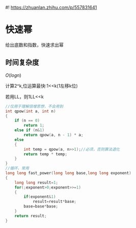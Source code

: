 #! https://zhuanlan.zhihu.com/p/557831641
# 快速幂
给出底数和指数，快速求出幂

## 时间复杂度
$O(log n)$

计算2^k,位运算最快:1<<k(1左移k位)

若用LL，则1LL<<k

```c++
//仅用于理解倍增思想，不会用到
int qpow(int a, int n)
{
    if (n == 0)
        return 1;
    else if (n&1)
        return qpow(a, n - 1) * a;
    else
    {
        int temp = qpow(a, n>>1);//必须，否则算法退化
        return temp * temp;
    }
}
//循环，常用
long long fast_power(long long base,long long exponent)
{
    long long result=1;
    for(;exponent>0;exponent>>=1)
    {
        if(exponent&1)
            result=result*base;
        base=base*base;
    }
    return result;
}
```
